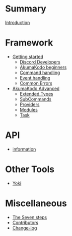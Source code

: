# Summary

[Introduction](./README.md)

# Framework

- [Getting started](framework/chapter_1/index.md)
  - [Discord Developers](framework/chapter_1/new_discord_devs.md)
  - [AkumaKodo beginners](framework/chapter_1/akumakodo_noobs.md)
  - [Command handling]()
  - [Event handling]()
  - [Common Errors](framework/chapter_1/common_errors.md)
- [AkumaKodo Advanced]()
  - [Extended Types]()
  - [SubCommands]()
  - [Providers]()
  - [Modules]()
  - [Task]()

# API

- [information](api/index.md)

# Other Tools

- [Yoki](./yoki/index.md)

# Miscellaneous

- [The Seven steps](misc/seven_steps.md)
- [Contributors](misc/contributors.md)
- [Change-log](misc/changelog.md)
